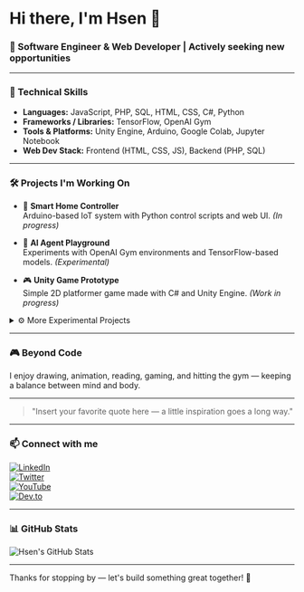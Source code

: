 # Hi there, I'm Hsen 👋

### 🚀 Software Engineer & Web Developer | Actively seeking new opportunities

---

### 🧰 Technical Skills

- **Languages:** JavaScript, PHP, SQL, HTML, CSS, C#, Python  
- **Frameworks / Libraries:** TensorFlow, OpenAI Gym  
- **Tools & Platforms:** Unity Engine, Arduino, Google Colab, Jupyter Notebook  
- **Web Dev Stack:** Frontend (HTML, CSS, JS), Backend (PHP, SQL)  

---

### 🛠️ Projects I'm Working On

- 🔧 **Smart Home Controller**  
  Arduino-based IoT system with Python control scripts and web UI. *(In progress)*

- 🧠 **AI Agent Playground**  
  Experiments with OpenAI Gym environments and TensorFlow-based models. *(Experimental)*

- 🎮 **Unity Game Prototype**  
  Simple 2D platformer game made with C# and Unity Engine. *(Work in progress)*

<details>
<summary>⚙️ More Experimental Projects</summary>

- 🧪 Reinforcement learning agent using TensorFlow and Gym  
- 🤖 Simple chatbot built with Python and basic NLP

</details>

---

### 🎮 Beyond Code

I enjoy drawing, animation, reading, gaming, and hitting the gym — keeping a balance between mind and body.

---

> "Insert your favorite quote here — a little inspiration goes a long way."  

---

### 📫 Connect with me

[![LinkedIn](https://img.shields.io/badge/LinkedIn-dummy-blue?style=for-the-badge&logo=linkedin)](https://linkedin.com/in/dummy)  
[![Twitter](https://img.shields.io/badge/Twitter-dummy-1DA1F2?style=for-the-badge&logo=twitter)](https://twitter.com/dummy)  
[![YouTube](https://img.shields.io/badge/YouTube-dummy-FF0000?style=for-the-badge&logo=youtube)](https://youtube.com/dummy)  
[![Dev.to](https://img.shields.io/badge/Dev.to-dummy-0A0A0A?style=for-the-badge&logo=devdotto)](https://dev.to/dummy)  

---

### 📊 GitHub Stats

![Hsen's GitHub Stats](https://github-readme-stats.vercel.app/api?username=your-github-username&show_icons=true&theme=radical)

---

Thanks for stopping by — let's build something great together! 🚀
